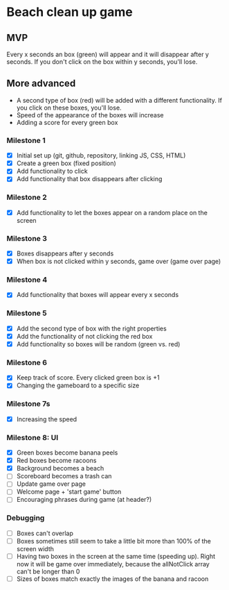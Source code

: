 # Beach clean up game 

## MVP
Every x seconds an box (green) will appear and it will disappear after y seconds. If you don't click on the box within y seconds, you'll lose. 

## More advanced
- A second type of box (red) will be added with a different functionality. If you click on these boxes, you'll lose.
- Speed of the appearance of the boxes will increase
- Adding a score for every green box

### Milestone 1
- [x] Initial set up (git, github, repository, linking JS, CSS, HTML)
- [x] Create a green box (fixed position)
- [x] Add functionality to click
- [x] Add functionality that box disappears after clicking

### Milestone 2
- [x] Add functionality to let the boxes appear on a random place on the screen

### Milestone 3
- [x] Boxes disappears after y seconds
- [x] When box is not clicked within y seconds, game over (game over page)

### Milestone 4
- [x] Add functionality that boxes will appear every x seconds

### Milestone 5 
- [x] Add the second type of box with the right properties
- [x] Add the functionality of not clicking the red box
- [x] Add functionality so boxes will be random (green vs. red)

### Milestone 6
- [x] Keep track of score. Every clicked green box is +1
- [x] Changing the gameboard to a specific size

### Milestone 7s
- [x] Increasing the speed 

### Milestone 8: UI
- [x] Green boxes become banana peels
- [x] Red boxes become racoons
- [x] Background becomes a beach
- [ ] Scoreboard becomes a trash can
- [ ] Update game over page
- [ ] Welcome page + 'start game' button
- [ ] Encouraging phrases during game (at header?)

### Debugging
- [ ] Boxes can't overlap
- [ ] Boxes sometimes still seem to take a little bit more than 100% of the screen width
- [ ] Having two boxes in the screen at the same time (speeding up). Right now it will be game over immediately, because the allNotClick array can't be longer than 0
- [ ] Sizes of boxes match exactly the images of the banana and racoon